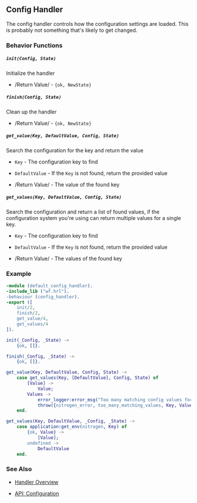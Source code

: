 

## Config Handler

  The config handler controls how the configuration settings are loaded. This
  is probably not something that's likely to get changed.

### Behavior Functions
 
##### `init(Config, State)`

  Initialize the handler

 *  /Return Value/ - `{ok, NewState}` 

##### `finish(Config, State)`

  Clean up the handler

 *  /Return Value/ - `{ok, NewState}`
  
##### `get_value(Key, DefaultValue, Config, State)`

  Search the configuration for the key and return the value

 *  `Key` - The configuration key to find

 *  `DefaultValue` - If the `Key` is not found, return the provided value

 *  /Return Value/ - The value of the found key

##### `get_values(Key, DefaultValue, Config, State)`

  Search the configuration and return a list of found values,
  if the configuration system you're using can return multiple
  values for a single key.

 *  `Key` - The configuration key to find

 *  `DefaultValue` - If the `Key` is not found, return the provided value

 *  /Return Value/ - The values of the found key

### Example

```erlang
-module (default_config_handler).
-include_lib ("wf.hrl").
-behaviour (config_handler).
-export ([
    init/2,
    finish/2,
    get_value/4,
    get_values/4
]).

init(_Config, _State) ->
    {ok, []}.

finish(_Config, _State) ->
    {ok, []}.

get_value(Key, DefaultValue, Config, State) ->
    case get_values(Key, [DefaultValue], Config, State) of
        [Value] ->
            Value;
        Values ->
            error_logger:error_msg("Too many matching config values for key: ~p~n", [Key]),
            throw({nitrogen_error, too_many_matching_values, Key, Values})
    end.

get_values(Key, DefaultValue, _Config, _State) ->
    case application:get_env(nitrogen, Key) of
        {ok, Value} ->
            [Value];
        undefined ->
            DefaultValue
    end.

```

### See Also

 *  [Handler Overview](../handlers.md)

 *  [API: Configuration](../api.html#sec-15)
